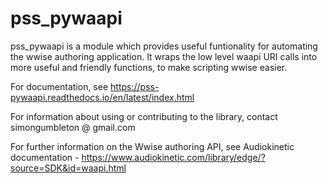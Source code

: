 # pss_pywaapi
pss_pywaapi is a module which provides useful funtionality for automating the wwise authoring application. 
It wraps the low level waapi URI calls into more useful and friendly functions, to make scripting wwise easier.

For documentation, see https://pss-pywaapi.readthedocs.io/en/latest/index.html

For information about using or contributing to the library, contact simongumbleton @ gmail.com

For further information on the Wwise authoring API, see Audiokinetic documentation - https://www.audiokinetic.com/library/edge/?source=SDK&id=waapi.html
